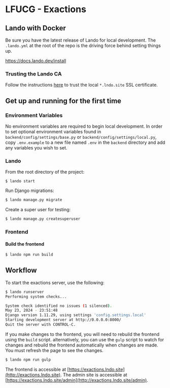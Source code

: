 # LFUCG - Exactions

## Lando with Docker

Be sure you have the latest release of Lando for local development. The `.lando.yml` at the root of the repo is the driving force behind setting things up.

https://docs.lando.dev/install

### Trusting the Lando CA

Follow the instructions [here](https://docs.lando.dev/config/security.html#trusting-the-ca) to trust the local `*.lndo.site` SSL certificate.

## Get up and running for the first time

### Environment Variables

No environment variables are required to begin local development. In order to set optional environment variables found in `backend/config/settings/base.py` or `backend/config/settings/local.py`, copy `.env.example` to a new file named `.env` in the `backend` directory and add any variables you wish to set.

### Lando

From the root directory of the project:

```console
$ lando start
```

Run Django migrations:

```bash
$ lando manage.py migrate
```

Create a super user for testing:

```bash
$ lando manage.py createsuperuser
```

### Frontend

#### Build the frontend

```bash
$ lando npm run build
```

## Workflow

To start the exactions server, use the following:

```bash
$ lando runserver
Performing system checks...

System check identified no issues (1 silenced).
May 23, 2024 - 23:51:48
Django version 1.11.29, using settings 'config.settings.local'
Starting development server at http://0.0.0.0:8000/
Quit the server with CONTROL-C.
```

If you make changes to the frontend, you will need to rebuild the frontend using the `build` script. alternatively, you can use the `gulp` script to watch for changes and rebuild the frontend automatically when changes are made. You must refresh the page to see the changes.

```bash
$ lando npm run gulp
```

The frontend is accessible at [https://exactions.lndo.site](http://exactions.lndo.site).
The admin site is accessible at [https://exactions.lndo.site/admin](http://exactions.lndo.site/admin).
